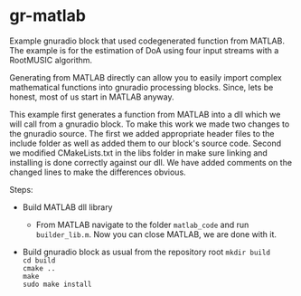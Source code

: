 # gr-matlab
Example gnuradio block that used codegenerated function from MATLAB.  The example is for the estimation of DoA using four input streams with a RootMUSIC algorithm.

Generating from MATLAB directly can allow you to easily import complex mathematical functions into gnuradio processing blocks.  Since, lets be honest, most of us start in MATLAB anyway.

This example first generates a function from MATLAB into a dll which we will call from a gnuradio block.  To make this work we made two changes to the gnuradio source.  The first we added appropriate header files to the include folder as well as added them to our block's source code.  Second we modified CMakeLists.txt in the libs folder in make sure linking and installing is done correctly against our dll.  We have added comments on the changed lines to make the differences obvious.

Steps:
- Build MATLAB dll library  
  - From MATLAB navigate to the folder `matlab_code` and run `builder_lib.m`.  Now you can close MATLAB, we are done with it.  

- Build gnuradio block as usual from the repository root
  `mkdir build`  
  `cd build`  
  `cmake ..`  
  `make`  
  `sudo make install`
